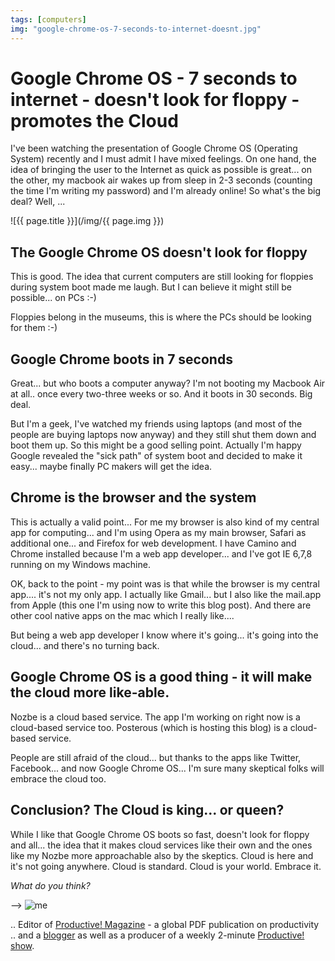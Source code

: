 ```yaml
---
tags: [computers]
img: "google-chrome-os-7-seconds-to-internet-doesnt.jpg"
---
```


# Google Chrome OS - 7 seconds to internet - doesn't look for floppy - promotes the Cloud


I've been watching the presentation of Google Chrome OS (Operating System) recently and I must admit I have mixed feelings. On one hand, the idea of bringing the user to the Internet as quick as possible is great... on the other, my macbook air wakes up from sleep in 2-3 seconds (counting the time I'm writing my password) and I'm already online! So what's the big deal? Well, ...  


<!--More-->

![{{ page.title }}](/img/{{ page.img }})

## The Google Chrome OS doesn't look for floppy

This is good. The idea that current computers are still looking for floppies during system boot made me laugh. But I can believe it might still be possible... on PCs :-)

Floppies belong in the museums, this is where the PCs should be looking for them :-)

## Google Chrome boots in 7 seconds

Great... but who boots a computer anyway? I'm not booting my Macbook Air at all.. once every two-three weeks or so. And it boots in 30 seconds. Big deal.

But I'm a geek, I've watched my friends using laptops (and most of the people are buying laptops now anyway) and they still shut them down and boot them up. So this might be a good selling point. Actually I'm happy Google revealed the "sick path" of system boot and decided to make it easy... maybe finally PC makers will get the idea.

## Chrome is the browser and the system

This is actually a valid point... For me my browser is also kind of my central app for computing... and I'm using Opera as my main browser, Safari as additional one... and Firefox for web development. I have Camino and Chrome installed because I'm a web app developer... and I've got IE 6,7,8 running on my Windows machine.

OK, back to the point - my point was is that while the browser is my central app.... it's not my only app. I actually like Gmail... but I also like the mail.app from Apple (this one I'm using now to write this blog post). And there are other cool native apps on the mac which I really like....

But being a web app developer I know where it's going... it's going into the cloud... and there's no turning back.

## Google Chrome OS is a good thing - it will make the cloud more like-able.

Nozbe is a cloud based service. The app I'm working on right now is a cloud-based service too. Posterous (which is hosting this blog) is a cloud-based service.

People are still afraid of the cloud... but thanks to the apps like Twitter, Facebook... and now Google Chrome OS... I'm sure many skeptical folks will embrace the cloud too.

## Conclusion? The Cloud is king... or queen?

While I like that Google Chrome OS boots so fast, doesn't look for floppy and all... the idea that it makes cloud services like their own and the ones like my Nozbe more approachable also by the skeptics. Cloud is here and it's not going anywhere. Cloud is standard. Cloud is your world. Embrace it.

_What do you think?_

  


--> ![me](../images/me.png)   
  
.. Editor of [Productive! Magazine](http://productivemagazine.com) - a global PDF publication on productivity  
.. and a [blogger](http://michaelnozbe.com) as well as a producer of a weekly 2-minute [Productive! show](http://productiveshow.com). 

  



[n]: https://michael.gratis/nozbe